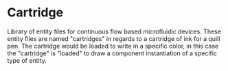 # Cartridge
Library of entity files for continuous flow based microfluidic devices. These entity files are named "cartridges" in regards to a cartridge of ink for a quill pen. The cartridge would be loaded to write in a specific color, in this case the "cartridge" is "loaded" to draw a component instantiation of a specific type of entity.  
